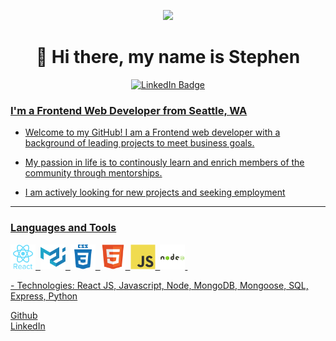 <p align="center"><img src="https://user-images.githubusercontent.com/20288105/184549064-8d5ff9e6-32c7-4779-b513-c7bef8decf9a.jpg"></p>

<h1 align="center">
   👋 Hi there, my name is Stephen
</h1>

  <div id="badges" align="center">
  <a href="https://www.linkedin.com/in/wongs/">
    <img src="https://img.shields.io/badge/LinkedIn-blue?style=for-the-badge&logo=linkedin&logoColor=white" alt="LinkedIn Badge"/>
</div>


### I'm a Frontend Web Developer from Seattle, WA

- Welcome to my GitHub! I am a Frontend web developer with a background of leading projects to meet business goals. 

- My passion in life is to continously learn and enrich members of the community through mentorships.

- I am actively looking for new projects and seeking employment 

---

### Languages and Tools
  
  <div>
  
  <img src="https://github.com/devicons/devicon/blob/master/icons/react/react-original-wordmark.svg" title="React" alt="React" width="40" height="40"/>&nbsp;
  <img src="https://github.com/devicons/devicon/blob/master/icons/materialui/materialui-original.svg" title="Material UI" alt="Material UI" width="40" height="40"/>&nbsp;
  <img src="https://github.com/devicons/devicon/blob/master/icons/css3/css3-plain-wordmark.svg"  title="CSS3" alt="CSS" width="40" height="40"/>&nbsp;
  <img src="https://github.com/devicons/devicon/blob/master/icons/html5/html5-original.svg" title="HTML5" alt="HTML" width="40" height="40"/>&nbsp;
  <img src="https://github.com/devicons/devicon/blob/master/icons/javascript/javascript-original.svg" title="JavaScript" alt="JavaScript" width="40" height="40"/>&nbsp;
  <img src="https://github.com/devicons/devicon/blob/master/icons/nodejs/nodejs-original-wordmark.svg" title="NodeJS" alt="NodeJS" width="40" height="40"/>&nbsp;
</div>
- Technologies: React JS, Javascript, Node, MongoDB, Mongoose, SQL, Express, Python

[Github](https://github.com/wongstephen)    
[LinkedIn](https://www.linkedin.com/in/wongs/)  
